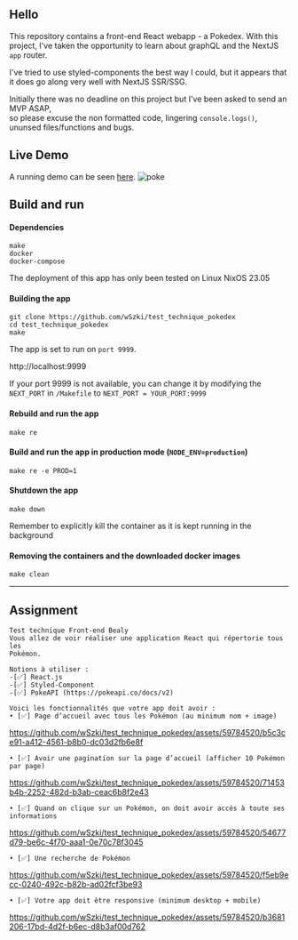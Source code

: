 

## Hello

This repository contains a front-end React webapp - a Pokedex.
With this project, I've taken the opportunity to learn about graphQL and the NextJS `app` router.

I've tried to use styled-components the best way I could, but it appears that it does go along very well with NextJS SSR/SSG.

Initially there was no deadline on this project but I've been asked to send an MVP ASAP, \
so please excuse the non formatted code, lingering `console.logs()`, ununsed files/functions and bugs.


## Live Demo
A running demo can be seen [here](https://wszki-pokedex.vercel.app).
![poke](https://github.com/wSzki/test_technique_pokedex/assets/59784520/68506a36-3833-400d-b765-e3b530034e45)


## Build and run

#### Dependencies
`make`\
`docker`\
`docker-compose`

The deployment of this app has only been tested on Linux NixOS 23.05


#### Building the app
```
git clone https://github.com/wSzki/test_technique_pokedex
cd test_technique_pokedex
make
```
The app is set to run on `port 9999`.

http://localhost:9999

If your port 9999 is not available, you can change it by modifying the `NEXT_PORT`
in `/Makefile` to `NEXT_PORT = YOUR_PORT:9999`

#### Rebuild and run the app
```
make re
```

#### Build and run the app in production mode (`NODE_ENV=production`)
```
make re -e PROD=1
```

#### Shutdown the app
```
make down
```
Remember to explicitly kill the container as it is kept running in the background

#### Removing the containers and the downloaded docker images
```
make clean
```

---

## Assignment

```
Test technique Front-end Bealy
Vous allez de voir réaliser une application React qui répertorie tous les
Pokémon.

Notions à utiliser :
-[✅] React.js
-[✅] Styled-Component
-[✅] PokeAPI (https://pokeapi.co/docs/v2)
```
```
Voici les fonctionnalités que votre app doit avoir :
• [✅] Page d’accueil avec tous les Pokémon (au minimum nom + image)
```

https://github.com/wSzki/test_technique_pokedex/assets/59784520/b5c3ce91-a412-4561-b8b0-dc03d2fb6e8f

```
• [✅] Avoir une pagination sur la page d’accueil (afficher 10 Pokémon par page)
```

https://github.com/wSzki/test_technique_pokedex/assets/59784520/71453b4b-2252-482d-b3ab-ceac6b8f2e43


```
• [✅] Quand on clique sur un Pokémon, on doit avoir accès à toute ses informations
```

https://github.com/wSzki/test_technique_pokedex/assets/59784520/54677d79-be6c-4f70-aaa1-0e70c78f3045


```
• [✅] Une recherche de Pokémon
```

https://github.com/wSzki/test_technique_pokedex/assets/59784520/f5eb9ecc-0240-492c-b82b-ad02fcf3be93


```
• [✅] Votre app doit être responsive (minimum desktop + mobile)
```

https://github.com/wSzki/test_technique_pokedex/assets/59784520/b3681206-17bd-4d2f-b6ec-d8b3af00d762




```

